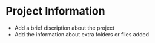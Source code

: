 # Project Information

* Add a brief discription about the project
* Add the information about extra folders or files added
##